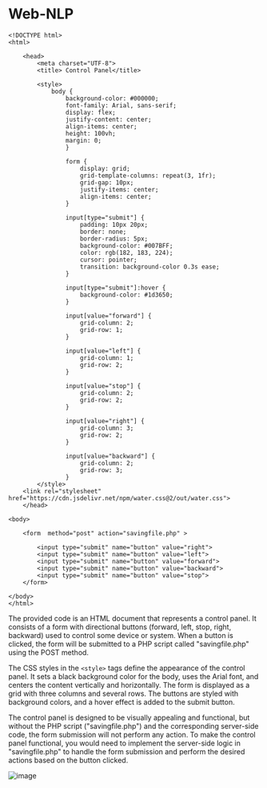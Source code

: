 # Web-NLP
```
<!DOCTYPE html>
<html>
    
    <head>
        <meta charset="UTF-8">
        <title> Control Panel</title>

        <style>
            body {
                background-color: #000000;
                font-family: Arial, sans-serif;
                display: flex;
                justify-content: center;
                align-items: center;
                height: 100vh;
                margin: 0;
                }

                form {
                    display: grid;
                    grid-template-columns: repeat(3, 1fr);
                    grid-gap: 10px;
                    justify-items: center;
                    align-items: center;
                }

                input[type="submit"] {
                    padding: 10px 20px;
                    border: none;
                    border-radius: 5px;
                    background-color: #007BFF;
                    color: rgb(182, 183, 224);
                    cursor: pointer;
                    transition: background-color 0.3s ease;
                }

                input[type="submit"]:hover {
                    background-color: #1d3650;
                }

                input[value="forward"] {
                    grid-column: 2;
                    grid-row: 1;
                }

                input[value="left"] {
                    grid-column: 1;
                    grid-row: 2;
                }

                input[value="stop"] {
                    grid-column: 2;
                    grid-row: 2;
                }

                input[value="right"] {
                    grid-column: 3;
                    grid-row: 2;
                }

                input[value="backward"] {
                    grid-column: 2;
                    grid-row: 3;
                }
        </style>
    <link rel="stylesheet" href="https://cdn.jsdelivr.net/npm/water.css@2/out/water.css">
    </head>

<body>

    <form  method="post" action="savingfile.php" >

        <input type="submit" name="button" value="right">
        <input type="submit" name="button" value="left"> 
        <input type="submit" name="button" value="forward">
        <input type="submit" name="button" value="backward">
        <input type="submit" name="button" value="stop">
    </form>
    
</body>
</html>
```
The provided code is an HTML document that represents a control panel. It consists of a form with directional buttons (forward, left, stop, right, backward) used to control some device or system. When a button is clicked, the form will be submitted to a PHP script called "savingfile.php" using the POST method.

The CSS styles in the `<style>` tags define the appearance of the control panel. It sets a black background color for the body, uses the Arial font, and centers the content vertically and horizontally. The form is displayed as a grid with three columns and several rows. The buttons are styled with background colors, and a hover effect is added to the submit button.

The control panel is designed to be visually appealing and functional, but without the PHP script ("savingfile.php") and the corresponding server-side code, the form submission will not perform any action. To make the control panel functional, you would need to implement the server-side logic in "savingfile.php" to handle the form submission and perform the desired actions based on the button clicked.

![image](https://github.com/amf17/Web-NLP/assets/139582388/92b0f6e3-2776-4972-a5a7-a9f77125ffa5)

